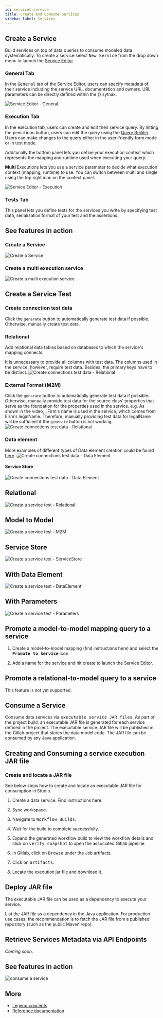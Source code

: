 ```yaml
---
id: services-service
title: Create and Consume Services
sidebar_label: Services
---
```


## Create a Service 

Build services on top of data queries to consume modeled data systematically. To create a service select <kbd>New Service</kbd> from the drop down menu to launch the [Service Editor](../concepts/legend-concepts.md/#service-editor)

### General Tab

In the <kbd>General</kbd> tab of the Service Editor, users can specify metadata of their service including the service URL, documentation and owners. URL parameters can be directly defined within the {} sytnax.

   ![Service Editor - General](../assets/service-editor-general.JPG)

### Execution Tab

In the execution tab, users can create and edit their service query. By hitting the pencil icon button, users can edit the query using the [Query Builder](../concepts/legend-concepts.md/#query-builder). Users can make changes to the query either in the user-friendly form mode or in text mode. 

Additonally the bottom panel lets you define your execution context which represents the mapping and runtime used when executing your query.

**Multi** Executions lets you use a service parameter to decide what execution context (mapping, runtime) to use. You can switch between multi and single using the top right icon on the context panel. 

   ![Service Editor - Execution](../assets/service-editor-execution.JPG)

### Tests Tab

This panel lets you define tests for the services you write by specifying test data, serialization format of your test and the assertions. 

## See features in action

### Create a Service
![Create a Service](../assets/create-a-service.gif)

### Create a multi execution service
![Create a multi execution service](../assets/create-a-service-multi-execution.gif)

## Create a Service Test 

### Create connection test data
Click the `generate` button to automatically generate test data if possible. Otherwise, manually create test data.

### Relational
Add relational data tables based on databases to which the service's mapping connects. 

It is unnecessary to provide all columns with test data. The columns used in the service, however, require test data. Besides, the primary keys have to be distinct.
![Create connections test data - Relational](../assets/create-a-relational-service-connection-test-data.gif)

### External Format (M2M)
Click the `generate` button to automatically generate test data if possible. Otherwise, manually provide test data for the source class' properties that serve as the foundation for the properties used in the service. e.g. As shown in the video, _Firm's name is used in the service, which comes from Firm's legalName. Therefore, manually providing test data for legalName will be sufficient if the `generate` button is not working.
![Create connections test data - Relational](../assets/create-a-service-connection-test-data-with-external-format.gif)

### Data element
More examples of different types of Data element creation could be found [here](../tutorials/studio-create-test-data).
![Create connections test data - Data Element](../assets/create-a-service-connection-test-with-data-element.gif)

#### Service Store
![Create connections test data - Data Element](../assets/create-a-service-connection-test-data-with-service-store.gif)

## Relational

![Create a service test - Relational](../assets/create-a-service-test-relational.gif)

## Model to Model

![Create a service test - M2M](../assets/create-a-service-test-m2m.gif)

## Service Store

![Create a service test - ServiceStore](../assets/create-a-service-test-servicestore.gif)

## With Data Element

![Create a service test - DataElement](../assets/create-a-service-test-servicestore.gif)

## With Parameters
![Create a service test - Parameters](../assets/create-a-service-test-parameters.gif)

## Promote a model-to-model mapping query to a service

1. Create a model-to-model mapping (find instructions here) and select the <kbd>**Promote to Service**</kbd> icon.

2. Add a name for the service and hit create to launch the Service Editor.

## Promote a relational-to-model query to a service

This feature is not yet supported.

## Consume a Service

Consume data services via <kbd>executable service JAR files</kbd>. As part of the project build, an executable JAR file is generated for each service defined in the project. The executable service JAR file will be published in the Gitlab project that stores the data model code. The JAR file can be consumed by any Java application.

## Creating and Consuming a service execution JAR file

### Create and locate a JAR file

See below steps how to create and locate an executable JAR file for consumption in Studio.

1. Create a data service. Find instructions here.

2. Sync workspace.

3. Navigate to <kbd>Workflow Builds</kbd>.

4. Wait for the build to complete successfully.

5. Expand the generated workflow build to view the workflow details and click on <kbd>verify snapshot</kbd> to open the associated Gitlab pipeline.

6. In Gitlab, click on <kbd>Browse</kbd> under the Job artifacts.

7. Click on <kbd>artifacts</kbd>.

8. Locate the execution jar file and download it.

## Deploy JAR file

The executable JAR file can be used as a dependency to execute your service.

List the JAR file as a dependency in the Java application. For production use cases, the recommendation is to fetch the JAR file from a published repository (such as the public Maven repo).

## Retrieve Services Metadata via API Endpoints

_Coming soon._

## See features in action

![consume a service](../assets/consume-service.gif)

## More
- [Legend concepts](../overview/legend-glossary.md)
- [Reference documentation](../reference/legend-language)